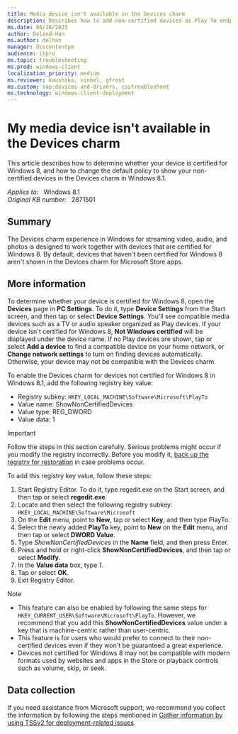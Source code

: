 ```yaml
---
title: Media device isn't available in the Devices charm
description: Describes how to add non-certified devices as Play To endpoints on the Devices charm in Windows 8.1.
ms.date: 04/28/2023
author: Deland-Han
ms.author: delhan
manager: dcscontentpm
audience: itpro
ms.topic: troubleshooting
ms.prod: windows-client
localization_priority: medium
ms.reviewer: kaushika, vinbel, gfrost
ms.custom: sap:devices-and-drivers, csstroubleshoot
ms.technology: windows-client-deployment
---
```

# My media device isn't available in the Devices charm

This article describes how to determine whether your device is certified for Windows 8, and how to change the default policy to show your non-certified devices in the Devices charm in Windows 8.1.

_Applies to:_ &nbsp; Windows 8.1  
_Original KB number:_ &nbsp; 2871501

## Summary

The Devices charm experience in Windows for streaming video, audio, and photos is designed to work together with devices that are certified for Windows 8. By default, devices that haven't been certified for Windows 8 aren't shown in the Devices charm for Microsoft Store apps.

## More information

To determine whether your device is certified for Windows 8, open the **Devices** page in **PC Settings**. To do it, type **Device Settings** from the Start screen, and then tap or select **Device Settings**. You'll see compatible media devices such as a TV or audio speaker organized as Play devices. If your device isn't certified for Windows 8, **Not Windows certified** will be displayed under the device name. If no Play devices are shown, tap or select **Add a device** to find a compatible device on your home network, or **Change network settings** to turn on finding devices automatically. Otherwise, your device may not be compatible with the Devices charm.

To enable the Devices charm for devices not certified for Windows 8 in Windows 8.1, add the following registry key value:

- Registry subkey: `HKEY_LOCAL_MACHINE\Software\Microsoft\PlayTo`
- Value name: ShowNonCertifiedDevices
- Value type: REG_DWORD
- Value data: 1

> [!IMPORTANT]
>
> Follow the steps in this section carefully. Serious problems might occur if you modify the registry incorrectly. Before you modify it, [back up the registry for restoration](https://support.microsoft.com/help/322756) in case problems occur.

To add this registry key value, follow these steps:

1. Start Registry Editor. To do it, type regedit.exe on the Start screen, and then tap or select **regedit.exe**.
2. Locate and then select the following registry subkey:
    `HKEY_LOCAL_MACHINE\Software\Microsoft`
3. On the **Edit** menu, point to **New**, tap or select **Key**, and then type PlayTo.
4. Select the newly added **PlayTo** key, point to **New** on the **Edit** menu, and then tap or select **DWORD Value**.
5. Type *ShowNonCertifiedDevices* in the **Name** field, and then press Enter.
6. Press and hold or right-click **ShowNonCertifiedDevices**, and then tap or select **Modify**.
7. In the **Value data** box, type *1*.
8. Tap or select **OK**.
9. Exit Registry Editor.

> [!NOTE]
>
> - This feature can also be enabled by following the same steps for `HKEY_CURRENT_USER\Software\Microsoft\PlayTo`. However, we recommend that you add this **ShowNonCertifiedDevices** value under a key that is machine-centric rather than user-centric.
> - This feature is for users who would prefer to connect to their non-certified devices even if they won't be guaranteed a great experience.
> - Devices not certified for Windows 8 may not be compatible with modern formats used by websites and apps in the Store or playback controls such as volume, skip, or seek.

## Data collection

If you need assistance from Microsoft support, we recommend you collect the information by following the steps mentioned in [Gather information by using TSSv2 for deployment-related issues](../windows-troubleshooters/gather-information-using-tssv2-deployment.md).
